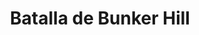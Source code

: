 ﻿---
title: "Batalla de Bunker Hill"
permalink: periodes_929.html
layout: periode
dataInici: 1775-06-17
sidebar: periodes
pares:
  - id: 509
    title: "Guerra de Independencia de los Estados Unidos"
    dataInici: "(1775-04-19)"
    dataFi: "(1783-09-03)"

fills:
jocsPrincipals:
  - title: "Bunker Hill"
    bggId: 8267
    dataInici: 
    dataFi: 

jocsEscenaris:
jocsEpoca:
  - title: "Rebels & Redcoats: Volume I"
    bggId: 6885
    escenari: "Bunker Hill"
    dataInici: 
    dataFi: 

jocsEpocaEscenaris:
  - title: "Revolution Road"
    bggId: 192634
    escenari: "BUNKER HILL"
    dataInici: 
    dataFi: 

---
